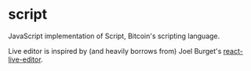 script
======

JavaScript implementation of Script, Bitcoin's scripting language.

Live editor is inspired by (and heavily borrows from) Joel Burget's [react-live-editor](https://github.com/joelburget/react-live-editor).
